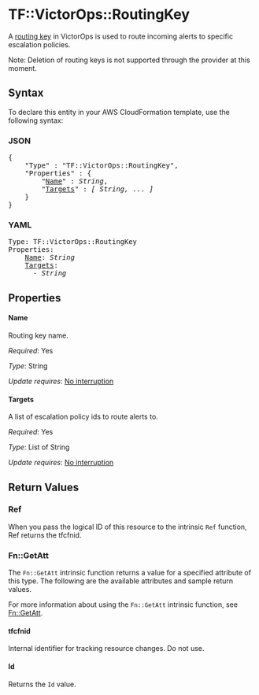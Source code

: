 # TF::VictorOps::RoutingKey

A [routing key](https://portal.victorops.com/public/api-docs.html#!/Routing32Keys/get_api_public_v1_org_routing_keys) in VictorOps is used to route incoming alerts to specific escalation policies.

Note: Deletion of routing keys is not supported through the provider at this moment.

## Syntax

To declare this entity in your AWS CloudFormation template, use the following syntax:

### JSON

<pre>
{
    "Type" : "TF::VictorOps::RoutingKey",
    "Properties" : {
        "<a href="#name" title="Name">Name</a>" : <i>String</i>,
        "<a href="#targets" title="Targets">Targets</a>" : <i>[ String, ... ]</i>
    }
}
</pre>

### YAML

<pre>
Type: TF::VictorOps::RoutingKey
Properties:
    <a href="#name" title="Name">Name</a>: <i>String</i>
    <a href="#targets" title="Targets">Targets</a>: <i>
      - String</i>
</pre>

## Properties

#### Name

Routing key name.

_Required_: Yes

_Type_: String

_Update requires_: [No interruption](https://docs.aws.amazon.com/AWSCloudFormation/latest/UserGuide/using-cfn-updating-stacks-update-behaviors.html#update-no-interrupt)

#### Targets

A list of escalation policy ids to route alerts to.

_Required_: Yes

_Type_: List of String

_Update requires_: [No interruption](https://docs.aws.amazon.com/AWSCloudFormation/latest/UserGuide/using-cfn-updating-stacks-update-behaviors.html#update-no-interrupt)

## Return Values

### Ref

When you pass the logical ID of this resource to the intrinsic `Ref` function, Ref returns the tfcfnid.

### Fn::GetAtt

The `Fn::GetAtt` intrinsic function returns a value for a specified attribute of this type. The following are the available attributes and sample return values.

For more information about using the `Fn::GetAtt` intrinsic function, see [Fn::GetAtt](https://docs.aws.amazon.com/AWSCloudFormation/latest/UserGuide/intrinsic-function-reference-getatt.html).

#### tfcfnid

Internal identifier for tracking resource changes. Do not use.

#### Id

Returns the <code>Id</code> value.

